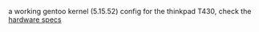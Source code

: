 a working gentoo kernel (5.15.52) config for the thinkpad T430, check the  [hardware specs](https://github.com/morgan9992/gentoo-kernel/hardware.txt)
